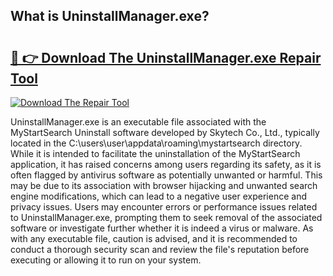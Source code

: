 ## What is UninstallManager.exe? 

# <h2><a href="https://exedetect.com/download.php?UninstallManager.exe">🔗 👉 Download The UninstallManager.exe Repair Tool</a></h2>

[![Download The Repair Tool](https://exedetect.com/download-button.jpg)](https://exedetect.com/download.php?UninstallManager.exe)

UninstallManager.exe is an executable file associated with the MyStartSearch Uninstall software developed by Skytech Co., Ltd., typically located in the C:\users\user\appdata\roaming\mystartsearch directory. While it is intended to facilitate the uninstallation of the MyStartSearch application, it has raised concerns among users regarding its safety, as it is often flagged by antivirus software as potentially unwanted or harmful. This may be due to its association with browser hijacking and unwanted search engine modifications, which can lead to a negative user experience and privacy issues. Users may encounter errors or performance issues related to UninstallManager.exe, prompting them to seek removal of the associated software or investigate further whether it is indeed a virus or malware. As with any executable file, caution is advised, and it is recommended to conduct a thorough security scan and review the file's reputation before executing or allowing it to run on your system.